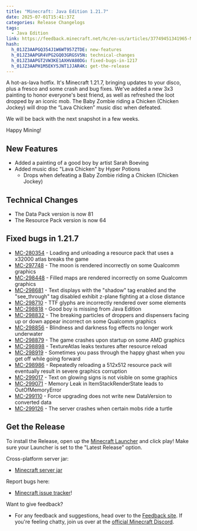 ```yaml
---
title: "Minecraft: Java Edition 1.21.7"
date: 2025-07-01T15:41:37Z
categories: Release Changelogs
tags:
  - Java Edition
link: https://feedback.minecraft.net/hc/en-us/articles/37749451341965-Minecraft-Java-Edition-1-21-7
hash:
  h_01JZ3AAPGQ354J1W6WT957ZTDE: new-features
  h_01JZ3AAPGR4VPG2GQ03GRGSV5N: technical-changes
  h_01JZ3AAPGT2VW3KE1AXHVA80DG: fixed-bugs-in-1217
  h_01JZ3AAPH1M5EKY5JNT1JJAR4K: get-the-release
---
```


A hot-as-lava hotfix. It's Minecraft 1.21.7, bringing updates to your disco, plus a fresco and some crash and bug fixes. We've added a new 3x3 painting to honor everyone's best friend, as well as refreshed the loot dropped by an iconic mob. The Baby Zombie riding a Chicken (Chicken Jockey) will drop the “Lava Chicken” music disc when defeated.

We will be back with the next snapshot in a few weeks.

Happy Mining!

## New Features

- Added a painting of a good boy by artist Sarah Boeving
- Added music disc "Lava Chicken" by Hyper Potions
  - Drops when defeating a Baby Zombie riding a Chicken (Chicken Jockey)

## Technical Changes

- The Data Pack version is now 81
- The Resource Pack version is now 64

## Fixed bugs in 1.21.7

- [MC-280354](https://bugs.mojang.com/browse/MC-280354) - Loading and unloading a resource pack that uses a x32000 atlas breaks the game
- [MC-297748](https://bugs.mojang.com/browse/MC-297748) - The moon is rendered incorrectly on some Qualcomm graphics
- [MC-298448](https://bugs.mojang.com/browse/MC-298448) - Filled maps are rendered incorrectly on some Qualcomm graphics
- [MC-298681](https://bugs.mojang.com/browse/MC-298681) - Text displays with the "shadow" tag enabled and the "see_through" tag disabled exhibit z-plane fighting at a close distance
- [MC-298710](https://bugs.mojang.com/browse/MC-298710) - TTF glyphs are incorrectly rendered over some elements
- [MC-298818](https://bugs.mojang.com/browse/MC-298818) - Good boy is missing from Java Edition
- [MC-298832](https://bugs.mojang.com/browse/MC-298832) - The breaking particles of droppers and dispensers facing up or down appear incorrect on some Qualcomm graphics
- [MC-298856](https://bugs.mojang.com/browse/MC-298856) - Blindness and darkness fog effects no longer work underwater
- [MC-298879](https://bugs.mojang.com/browse/MC-298879) - The game crashes upon startup on some AMD graphics
- [MC-298898](https://bugs.mojang.com/browse/MC-298898) - TextureAtlas leaks textures after resource reload
- [MC-298919](https://bugs.mojang.com/browse/MC-298919) - Sometimes you pass through the happy ghast when you get off while going forward
- [MC-298986](https://bugs.mojang.com/browse/MC-298986) - Repeatedly reloading a 512x512 resource pack will eventually result in severe graphics corruption
- [MC-299017](https://bugs.mojang.com/browse/MC-299017) - Text on glowing signs is not visible on some graphics
- [MC-299071](https://bugs.mojang.com/browse/MC-299071) - Memory Leak in ItemStackRenderState leads to OutOfMemoryError
- [MC-299110](https://bugs.mojang.com/browse/MC-299110) - Force upgrading does not write new DataVersion to converted data
- [MC-299126](https://bugs.mojang.com/browse/MC-299126) - The server crashes when certain mobs ride a turtle

## Get the Release

To install the Release, open up the [Minecraft Launcher](https://www.minecraft.net/content/minecraft-net/language-masters/download) and click play! Make sure your Launcher is set to the "Latest Release” option.

Cross-platform server jar:

- [Minecraft server jar](https://piston-data.mojang.com/v1/objects/05e4b48fbc01f0385adb74bcff9751d34552486c/server.jar)

Report bugs here:

- [Minecraft issue tracker](https://bugs.mojang.com/projects/MC/summary)!

Want to give feedback?

- For any feedback and suggestions, head over to the [Feedback site](https://feedback.minecraft.net/). If you're feeling chatty, join us over at the [official Minecraft Discord](https://discordapp.com/invite/minecraft).
